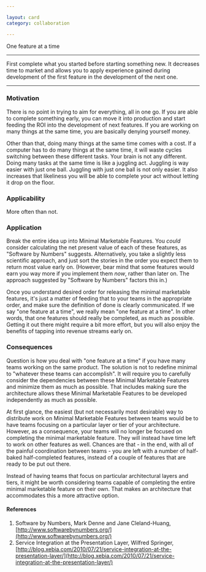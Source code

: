```yaml
---

layout: card
category: collaboration

---
```


One feature at a time

---

First complete what you started before starting something new. It decreases
time to market and allows you to apply experience gained during development of
the first feature in the development of the next one.

---

### Motivation

There is no point in trying to aim for everything, all in one go. If you are able to complete something early, you can move it into production and start feeding the ROI into the development of next features. If you are working on many things at the same time, you are basically denying yourself money.

Other than that, doing many things at the same time comes with a cost. If a computer has to do many things at the same time, it will waste cycles switching between these different tasks. Your brain is not any different. Doing many tasks at the same time is like a juggling act. Juggling is way easier with just one ball. Juggling with just one ball is not only easier. It also increases that likeliness you will be able to complete your act without letting it drop on the floor.

### Applicability

More often than not.

### Application

Break the entire idea up into Minimal Marketable Features. You _could_ consider calculating the net present value of each of these features, as "Software by Numbers" suggests. Alternatively, you take a slightly less scientific approach, and just sort the stories in the order you expect them to return most value early on. (However, bear mind that some features would earn you way more if you implement them _now_, rather than later on. The approach suggested by "Software by Numbers" factors this in.)

Once you understand desired order for releasing the minimal marketable features, it's just a matter of feeding that to your teams in the appropriate order, and make sure the definition of done is clearly communicated. If we say "one feature at a time", we really mean "one feature at a time". In other words, that one features should really be completed, as much as possible. Getting it out there might require a bit more effort, but you will also enjoy the benefits of tapping into revenue streams early on.

### Consequences

Question is how you deal with "one feature at a time" if you have many teams working on the same product. The solution is not to redefine minimal to "whatever these teams can accomplish". It will require you to carefully consider the dependencies between these Minimal Marketable Features and minimize them as much as possible. That includes making sure the architecture allows these Minimal Marketable Features to be developed independently as much as possible.

At first glance, the easiest (but not necessarily most desirable) way to distribute work on Minimal Marketable Features between teams would be to have teams focusing on a particular layer or tier of your architecture. However, as a consequence, your teams will no longer be focused on completing the minimal marketable feature. They will instead have time left to work on other features as well. Chances are that - in the end, with all of the painful coordination between teams - you are left with a number of half-baked half-completed features, instead of a couple of features that are ready to be put out there.

Instead of having teams that focus on particular architectural layers and tiers, it might be worth considering teams capable of completing the entire minimal marketable feature on their own. That makes an architecture that accommodates this a more attractive option.

#### References

1. Software by Numbers, Mark Denne and Jane Cleland-Huang, [http://www.softwarebynumbers.org/](http://www.softwarebynumbers.org/)
2. Service Integration at the Presentation Layer, Wilfred Springer, [http://blog.xebia.com/2010/07/21/service-integration-at-the-presentation-layer/](http://blog.xebia.com/2010/07/21/service-integration-at-the-presentation-layer/)
